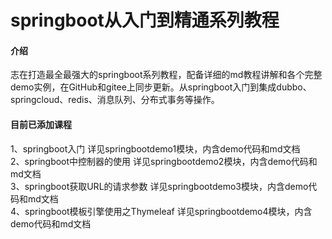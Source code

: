 # springboot从入门到精通系列教程

#### 介绍
志在打造最全最强大的springboot系列教程，配备详细的md教程讲解和各个完整demo实例，在GitHub和gitee上同步更新。从springboot入门到集成dubbo、springcloud、redis、消息队列、分布式事务等操作。

#### 目前已添加课程
1、springboot入门  详见springbootdemo1模块，内含demo代码和md文档  
2、springboot中控制器的使用  详见springbootdemo2模块，内含demo代码和md文档  
3、springboot获取URL的请求参数 详见springbootdemo3模块，内含demo代码和md文档  
4、springboot模板引擎使用之Thymeleaf 详见springbootdemo4模块，内含demo代码和md文档  

